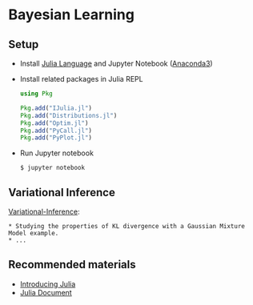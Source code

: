 # Bayesian Learning

## Setup

* Install [Julia Language](https://julialang.org/) and Jupyter Notebook ([Anaconda3](https://www.anaconda.com/download/#macos))
* Install related packages in Julia REPL

    ```julia
    using Pkg

    Pkg.add("IJulia.jl")
    Pkg.add("Distributions.jl")
    Pkg.add("Optim.jl")
    Pkg.add("PyCall.jl")
    Pkg.add("PyPlot.jl")
    ```

* Run Jupyter notebook

    ```shell
    $ jupyter notebook
    ```

## Variational Inference

[Variational-Inference](http://nbviewer.jupyter.org/github/boathit/BayesianLearning/blob/master/Variational-Inference.ipynb):

    * Studying the properties of KL divergence with a Gaussian Mixture Model example.
    * ...


## Recommended materials

* [Introducing Julia](https://en.wikibooks.org/wiki/Introducing_Julia)
* [Julia Document](https://docs.julialang.org/en/v1/)


